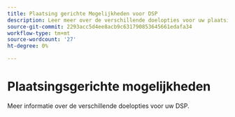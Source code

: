 ```yaml
---
title: Plaatsing gerichte Mogelijkheden voor DSP
description: Leer meer over de verschillende doelopties voor uw plaatsingen.
source-git-commit: 2293acc5d4ee8acb9c631790853645661edafa34
workflow-type: tm+mt
source-wordcount: '27'
ht-degree: 0%

---
```


# Plaatsingsgerichte mogelijkheden

Meer informatie over de verschillende doelopties voor uw DSP.

<!--
>[!VIDEO]()
-->

